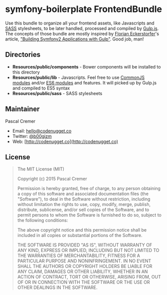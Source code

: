 symfony-boilerplate FrontendBundle
==================================

Use this bundle to organize all your frontend assets, like Javascripts and [SASS](http://sass-lang.com/) stylesheets, to be later handled, processed and compiled by [Gulp.js](http://gulpjs.com/). The concepts of those bundle are mostly inspired by [Florian Eckerstorfer](https://twitter.com/Florian_)'s article, ["Building Symfony2 Applications with Gulp"](https://florian.ec/articles/buliding-symfony2-with-gulp/). Good job, man!

Directories
-----------

* **Resources/public/components** - Bower components will be installed to this directory
* **Resources/public/lib** - Javascripts. Feel free to use [CommonJS modules](http://wiki.commonjs.org/wiki/Modules) and/or [ES6 modules](https://github.com/ModuleLoader/es6-module-loader/wiki/Brief-Overview-of-ES6-Module-syntax) and features. It will picked up by Gulp.js and compiled to ES5 syntax
* **Resources/public/sass** - SASS stylesheets

Maintainer
----------

Pascal Cremer

* Email: <hello@codenugget.co>
* Twitter: [@b00gizm](https://twitter.com/b00gizm)
* Web: [http://codenugget.co](http://codenugget.co)

License
-------

> The MIT License (MIT)
>
> Copyright (c) 2015 Pascal Cremer
>
>Permission is hereby granted, free of charge, to any person obtaining a copy
>of this software and associated documentation files (the "Software"), to deal
>in the Software without restriction, including without limitation the rights
>to use, copy, modify, merge, publish, distribute, sublicense, and/or sell
>copies of the Software, and to permit persons to whom the Software is
>furnished to do so, subject to the following conditions:
>
>The above copyright notice and this permission notice shall be included in all
>copies or substantial portions of the Software.
>
>THE SOFTWARE IS PROVIDED "AS IS", WITHOUT WARRANTY OF ANY KIND, EXPRESS OR
>IMPLIED, INCLUDING BUT NOT LIMITED TO THE WARRANTIES OF MERCHANTABILITY,
>FITNESS FOR A PARTICULAR PURPOSE AND NONINFRINGEMENT. IN NO EVENT SHALL THE
>AUTHORS OR COPYRIGHT HOLDERS BE LIABLE FOR ANY CLAIM, DAMAGES OR OTHER
>LIABILITY, WHETHER IN AN ACTION OF CONTRACT, TORT OR OTHERWISE, ARISING FROM,
>OUT OF OR IN CONNECTION WITH THE SOFTWARE OR THE USE OR OTHER DEALINGS IN THE
>SOFTWARE.
